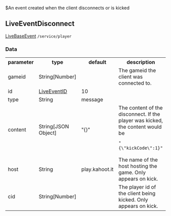 $An event created when the client disconnects or is kicked
## LiveEventDisconnect
<span class="extends"><a href="/enum/LiveBaseEvent">LiveBaseEvent</a></span>
<span class="channel"><code>/service/player</code></span>

### Data
<table>
  <tr>
    <th>parameter</th>
    <th>type</th>
    <th>default</th>
    <th>description</th>
  </tr>
  <tr>
    <td>gameid</td>
    <td>String[Number]</td>
    <td></td>
    <td>The gameid the client was connected to.</td>
  </tr>
  <tr>
    <td>id</td>
    <td><a href="/enum/LiveEventID">LiveEventID</a></td>
    <td>10</td>
    <td></td>
  </tr>
  <tr>
    <td>type</td>
    <td>String</td>
    <td>message</td>
    <td></td>
  </tr>
  <tr>
    <td>content</td>
    <td>String[JSON Object]</td>
    <td>"{}"</td>
    <td>The content of the disconnect. If the player was kicked, the content would be <pre><code>"{\"kickCode\":1}"</code></pre></td>
  </tr>
  <tr>
    <td>host</td>
    <td>String</td>
    <td>play.kahoot.it</td>
    <td>The name of the host hosting the game. Only appears on kick.</td>
  </tr>
  <tr>
    <td>cid</td>
    <td>String[Number]</td>
    <td></td>
    <td>The player id of the client being kicked. Only appears on kick.</td>
  </tr>
</table>
